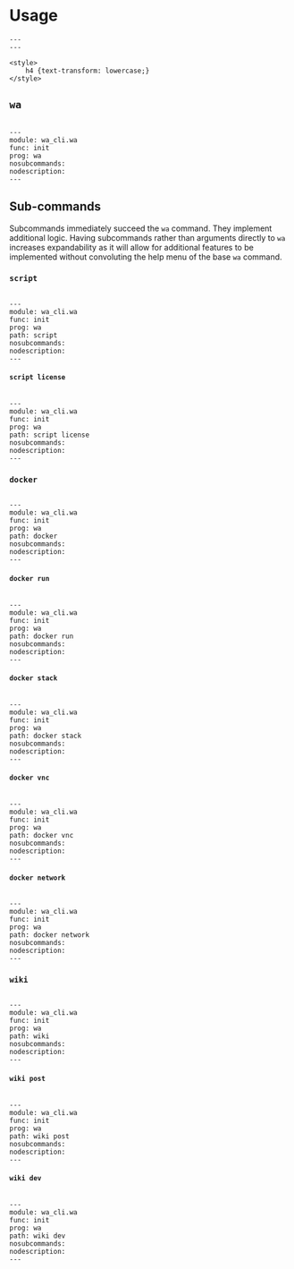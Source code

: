 # Usage

```{raw} html
---
---

<style>
	h4 {text-transform: lowercase;}
</style>
```

## `wa`

```{autosimple} wa_cli.wa.init
```

```{argparse}
---
module: wa_cli.wa
func: init
prog: wa
nosubcommands:
nodescription:
---
```

## Sub-commands

Subcommands immediately succeed the `wa` command. They implement additional logic. Having subcommands rather than arguments directly to `wa` increases expandability as it will allow for additional features to be implemented without convoluting the help menu of the base `wa` command.

### `script`

```{autosimple} wa_cli.script.init
```

```{argparse}
---
module: wa_cli.wa
func: init
prog: wa
path: script
nosubcommands:
nodescription:
---
```

#### `script license`

```{autosimple} wa_cli.script.run_license
```

```{argparse}
---
module: wa_cli.wa
func: init
prog: wa
path: script license
nosubcommands:
nodescription:
---
```

### `docker`

```{autosimple} wa_cli.docker_cli.init
```

```{argparse}
---
module: wa_cli.wa
func: init
prog: wa
path: docker
nosubcommands:
nodescription:
---
```

#### `docker run`

```{autosimple} wa_cli.docker_cli.run_run
```

```{argparse}
---
module: wa_cli.wa
func: init
prog: wa
path: docker run
nosubcommands:
nodescription:
---
```

#### `docker stack`

```{autosimple} wa_cli.docker_cli.run_stack
```

```{argparse}
---
module: wa_cli.wa
func: init
prog: wa
path: docker stack
nosubcommands:
nodescription:
---
```

#### `docker vnc`

```{autosimple} wa_cli.docker_cli.run_vnc
```

```{argparse}
---
module: wa_cli.wa
func: init
prog: wa
path: docker vnc
nosubcommands:
nodescription:
---
```

#### `docker network`

```{autosimple} wa_cli.docker_cli.run_network
```

```{argparse}
---
module: wa_cli.wa
func: init
prog: wa
path: docker network
nosubcommands:
nodescription:
---
```

### `wiki`

```{autosimple} wa_cli.wiki.init
```

```{argparse}
---
module: wa_cli.wa
func: init
prog: wa
path: wiki
nosubcommands:
nodescription:
---
```

#### `wiki post`

```{autosimple} wa_cli.wiki.run_post
```

```{argparse}
---
module: wa_cli.wa
func: init
prog: wa
path: wiki post
nosubcommands:
nodescription:
---
```

#### `wiki dev`

```{autosimple} wa_cli.wiki.run_dev
```

```{argparse}
---
module: wa_cli.wa
func: init
prog: wa
path: wiki dev
nosubcommands:
nodescription:
---
```
